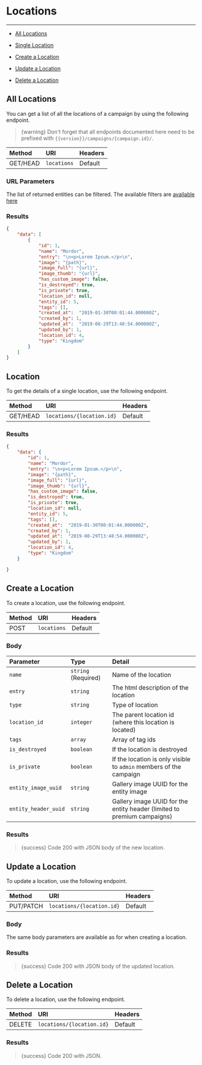 # Locations

---

- [All Locations](#all-locations)

- [Single Location](#location)
- [Create a Location](#create-location)
- [Update a Location](#update-location)
- [Delete a Location](#delete-location)

<a name="all-locations"></a>
## All Locations

You can get a list of all the locations of a campaign by using the following endpoint.

> {warning} Don't forget that all endpoints documented here need to be prefixed with `{{version}}/campaigns/{campaign.id}/`.


| Method | URI | Headers |
| :- |   :-   |  :-  |
| GET/HEAD | `locations` | Default |

### URL Parameters

The list of returned entities can be filtered. The available filters are [available here](/api-docs/{{version}}/filters)

### Results
```json
{
    "data": [
        {
            "id": 1,
            "name": "Mordor",
            "entry": "\n<p>Lorem Ipsum.</p>\n",
            "image": "{path}",
            "image_full": "{url}",
            "image_thumb": "{url}",
            "has_custom_image": false,
            "is_destroyed": true,
            "is_private": true,
            "location_id": null,
            "entity_id": 5,
            "tags": [],
            "created_at":  "2019-01-30T00:01:44.000000Z",
            "created_by": 1,
            "updated_at":  "2019-08-29T13:48:54.000000Z",
            "updated_by": 1,
            "location_id": 4,
            "type": "Kingdom"
        }
    ]
}
```


<a name="location"></a>
## Location

To get the details of a single location, use the following endpoint.

| Method | URI | Headers |
| :- |   :-   |  :-  |
| GET/HEAD | `locations/{location.id}` | Default |

### Results
```json
{
    "data": {
        "id": 1,
        "name": "Mordor",
        "entry": "\n<p>Lorem Ipsum.</p>\n",
        "image": "{path}",
        "image_full": "{url}",
        "image_thumb": "{url}",
        "has_custom_image": false,
        "is_destroyed": true,
        "is_private": true,
        "location_id": null,
        "entity_id": 5,
        "tags": [],
        "created_at":  "2019-01-30T00:01:44.000000Z",
        "created_by": 1,
        "updated_at":  "2019-08-29T13:48:54.000000Z",
        "updated_by": 1,
        "location_id": 4,
        "type": "Kingdom"
    }

}
```


<a name="create-location"></a>
## Create a Location

To create a location, use the following endpoint.

| Method | URI | Headers |
| :- |   :-   |  :-  |
| POST | `locations` | Default |

### Body

| Parameter | Type | Detail |
| :- |   :-   |  :-  |
| `name` | `string` (Required) | Name of the location |
| `entry` | `string` | The html description of the location |
| `type` | `string` | Type of location |
| `location_id` | `integer` | The parent location id (where this location is located)|
| `tags` | `array` | Array of tag ids |
| `is_destroyed` | `boolean` | If the location is destroyed |
| `is_private` | `boolean` | If the location is only visible to `admin` members of the campaign |
| `entity_image_uuid` | `string` | Gallery image UUID for the entity image                                 |
| `entity_header_uuid` | `string` | Gallery image UUID for the entity header (limited to premium campaigns) |


### Results

> {success} Code 200 with JSON body of the new location.


<a name="update-location"></a>
## Update a Location

To update a location, use the following endpoint.

| Method | URI | Headers |
| :- |   :-   |  :-  |
| PUT/PATCH | `locations/{location.id}` | Default |

### Body

The same body parameters are available as for when creating a location.

### Results

> {success} Code 200 with JSON body of the updated location.


<a name="delete-location"></a>
## Delete a Location

To delete a location, use the following endpoint.

| Method | URI | Headers |
| :- |   :-   |  :-  |
| DELETE | `locations/{location.id}` | Default |

### Results

> {success} Code 200 with JSON.

